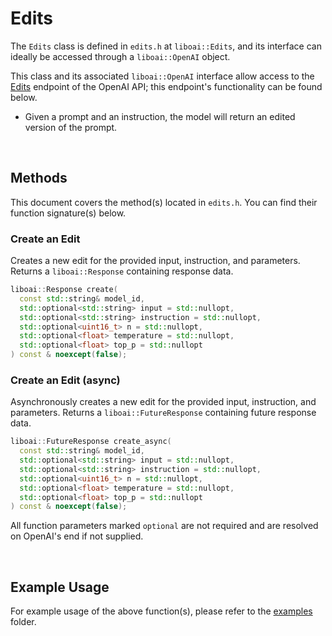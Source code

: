 <h1>Edits</h1>
<p>The <code>Edits</code> class is defined in <code>edits.h</code> at <code>liboai::Edits</code>, and its interface can ideally be accessed through a <code>liboai::OpenAI</code> object.

This class and its associated <code>liboai::OpenAI</code> interface allow access to the <a href="https://beta.openai.com/docs/api-reference/edits">Edits</a> endpoint of the OpenAI API; this endpoint's functionality can be found below.</p>
- Given a prompt and an instruction, the model will return an edited version of the prompt.

<br>
<h2>Methods</h2>
<p>This document covers the method(s) located in <code>edits.h</code>. You can find their function signature(s) below.</p>

<h3>Create an Edit</h3>
<p>Creates a new edit for the provided input, instruction, and parameters. Returns a <code>liboai::Response</code> containing response data.</p>

```cpp
liboai::Response create(
  const std::string& model_id,
  std::optional<std::string> input = std::nullopt,
  std::optional<std::string> instruction = std::nullopt,
  std::optional<uint16_t> n = std::nullopt,
  std::optional<float> temperature = std::nullopt,
  std::optional<float> top_p = std::nullopt
) const & noexcept(false);
```

<h3>Create an Edit (async)</h3>
<p>Asynchronously creates a new edit for the provided input, instruction, and parameters. Returns a <code>liboai::FutureResponse</code> containing future response data.</p>

```cpp
liboai::FutureResponse create_async(
  const std::string& model_id,
  std::optional<std::string> input = std::nullopt,
  std::optional<std::string> instruction = std::nullopt,
  std::optional<uint16_t> n = std::nullopt,
  std::optional<float> temperature = std::nullopt,
  std::optional<float> top_p = std::nullopt
) const & noexcept(false);
```

<p>All function parameters marked <code>optional</code> are not required and are resolved on OpenAI's end if not supplied.</p>

<br>
<h2>Example Usage</h2>
<p>For example usage of the above function(s), please refer to the <a href="./examples">examples</a> folder.

